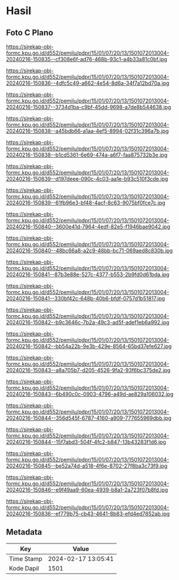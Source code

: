 # Hasil

## Foto C Plano

https://sirekap-obj-formc.kpu.go.id/d552/pemilu/pdpr/15/01/07/20/13/1501072013004-20240216-150835--cf308e6f-ad76-468b-93c1-a4b33a81c0bf.jpg

https://sirekap-obj-formc.kpu.go.id/d552/pemilu/pdpr/15/01/07/20/13/1501072013004-20240216-150836--4dfc5c49-a662-4e54-8d6a-34f7a12bd70a.jpg

https://sirekap-obj-formc.kpu.go.id/d552/pemilu/pdpr/15/01/07/20/13/1501072013004-20240216-150837--3734d1ba-c9bf-45dd-9698-a7de8b544638.jpg

https://sirekap-obj-formc.kpu.go.id/d552/pemilu/pdpr/15/01/07/20/13/1501072013004-20240216-150838--a45bdb66-a1aa-4ef5-8994-02f31c396a7b.jpg

https://sirekap-obj-formc.kpu.go.id/d552/pemilu/pdpr/15/01/07/20/13/1501072013004-20240216-150838--b1cd5361-6e69-474a-a6f7-faa875732b3e.jpg

https://sirekap-obj-formc.kpu.go.id/d552/pemilu/pdpr/15/01/07/20/13/1501072013004-20240216-150839--d197deee-090c-4c03-aa1e-b93c510f3cde.jpg

https://sirekap-obj-formc.kpu.go.id/d552/pemilu/pdpr/15/01/07/20/13/1501072013004-20240216-150839--61fb96e3-bf48-4acf-8c63-9075bf0fce7c.jpg

https://sirekap-obj-formc.kpu.go.id/d552/pemilu/pdpr/15/01/07/20/13/1501072013004-20240216-150840--3600e41d-7964-4edf-82e5-f1946bae9042.jpg

https://sirekap-obj-formc.kpu.go.id/d552/pemilu/pdpr/15/01/07/20/13/1501072013004-20240216-150840--48bc66a8-a2c9-48bb-bc71-069aed8c830b.jpg

https://sirekap-obj-formc.kpu.go.id/d552/pemilu/pdpr/15/01/07/20/13/1501072013004-20240216-150841--87b3e88e-527c-4377-b553-2b9fd0d61bda.jpg

https://sirekap-obj-formc.kpu.go.id/d552/pemilu/pdpr/15/01/07/20/13/1501072013004-20240216-150841--330bf42c-648b-40b6-bfdf-0757d1b51817.jpg

https://sirekap-obj-formc.kpu.go.id/d552/pemilu/pdpr/15/01/07/20/13/1501072013004-20240216-150842--b9c3646c-7b2a-49c3-ad5f-adef1eb6a992.jpg

https://sirekap-obj-formc.kpu.go.id/d552/pemilu/pdpr/15/01/07/20/13/1501072013004-20240216-150842--bb54a22b-9e3b-429e-8564-65bd37efe627.jpg

https://sirekap-obj-formc.kpu.go.id/d552/pemilu/pdpr/15/01/07/20/13/1501072013004-20240216-150843--a8a705b7-d205-4526-9fa2-93f6bc375de2.jpg

https://sirekap-obj-formc.kpu.go.id/d552/pemilu/pdpr/15/01/07/20/13/1501072013004-20240216-150843--6b490c0c-0903-4796-a49d-ae829a106032.jpg

https://sirekap-obj-formc.kpu.go.id/d552/pemilu/pdpr/15/01/07/20/13/1501072013004-20240216-150844--356d545f-6787-4160-a909-777655969dbb.jpg

https://sirekap-obj-formc.kpu.go.id/d552/pemilu/pdpr/15/01/07/20/13/1501072013004-20240216-150844--15f7abd3-504f-4fc2-b847-13b43283f1d6.jpg

https://sirekap-obj-formc.kpu.go.id/d552/pemilu/pdpr/15/01/07/20/13/1501072013004-20240216-150845--be52a74d-a518-4f6e-8702-27f8ba3c73f9.jpg

https://sirekap-obj-formc.kpu.go.id/d552/pemilu/pdpr/15/01/07/20/13/1501072013004-20240216-150846--e9f49aa9-60ea-4939-b8a1-2a723f07b8fd.jpg

https://sirekap-obj-formc.kpu.go.id/d552/pemilu/pdpr/15/01/07/20/13/1501072013004-20240216-150836--ef779b75-cb43-4641-8b83-efd4ed7852ab.jpg


## Metadata

| Key        | Value               |
| ---------- | ------------------- |
| Time Stamp | 2024-02-17 13:05:41 |
| Kode Dapil | 1501                |



